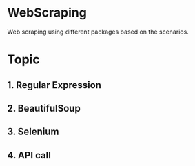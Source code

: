 # WebScraping
Web scraping using different packages based on the scenarios.
# Topic
## 1. Regular Expression
## 2. BeautifulSoup
## 3. Selenium
## 4. API call
